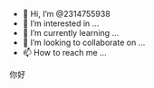 - 👋 Hi, I’m @2314755938
- 👀 I’m interested in ...
- 🌱 I’m currently learning ...
- 💞️ I’m looking to collaborate on ...
- 📫 How to reach me ...

<!---
2314755938/2314755938 is a ✨ special ✨ repository because its `README.md` (this file) appears on your GitHub profile.
You can click the Preview link to take a look at your changes.
--->你好
